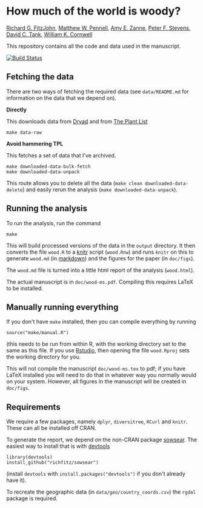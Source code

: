 # How much of the world is woody?

[Richard G. FitzJohn](http://www.zoology.ubc.ca/~fitzjohn),
[Matthew W. Pennell](mwpennell.wordpress.com),
[Amy E. Zanne](mwpennell.wordpress.com),
[Peter F. Stevens](http://www.missouribotanicalgarden.org/plant-scence/research-staff-article/487/stevens-p-f.aspx),
[David C. Tank](http://www.phylodiversity.net/dtank/), 
[William K. Cornwell](http://www.phylodiversity.net/wcornwell/)

This repository contains all the code and data used in the manuscript.

[![Build Status](https://travis-ci.org/richfitz/wood.png?branch=master)](https://travis-ci.org/richfitz/wood)

## Fetching the data

There are two ways of fetching the required data (see `data/README.md` for information on the data that we depend on).

**Directly**

This downloads data from [Dryad](http://datadryad.org) and from [The Plant List](http://www.theplantlist.org)

```
make data-raw
```

**Avoid hammering TPL**

This fetches a set of data that I've archived.

```
make downloaded-data-bulk-fetch
make downloaded-data-unpack
```

This route allows you to delete all the data (`make clean downloaded-data-delete`) and easily rerun the analysis (`make downloaded-data-unpack`).

## Running the analysis

To run the analysis, run the command

```
make
```

This will build processed versions of the data in the `output` directory.  It then converts the file `wood.R` to a [knitr](http://yihui.name/knitr/) script (`wood.Rnw`) and runs `knitr` on this to generate `wood.md` (in [markdown](http://daringfireball.net/projects/markdown/)) and the figures for the paper (in `doc/figs`).

The `wood.md` file is turned into a little html report of the analysis (`wood.html`).

The actual manuscript is in `doc/wood-ms.pdf`.  Compiling this requires LaTeX to be installed.

## Manually running everything

If you don't have `make` installed, then you can compile everything by running

```
source("make/manual.R")
```

(this needs to be run from within R, with the working directory set to the same as this file.  If you use [Rstudio](http://rstudio.com), then opening the file `wood.Rproj` sets the working directory for you.

This will not compile the manuscript `doc/wood-ms.tex` to pdf; if you have LaTeX installed you will need to do that in whatever way you normally would on your system.  However, all figures in the manuscript will be created in `doc/figs`.

## Requirements

We require a few packages, namely `dplyr`, `diversitree`, `RCurl` and `knitr`.  These can all be installed off CRAN.

To generate the report, we depend on the non-CRAN package [sowsear](https://github.com/richfitz/sowsear).  The easiest way to install that is with [devtools](https://github.com/hadley/devtools)

```
library(devtools)
install_github("richfitz/sowsear")
```

(install `devtools` with `install.packages("devtools")` if you don't already have it).

To recreate the geographic data (in `data/geo/country_coords.csv`) the
`rgdal` package is required.
